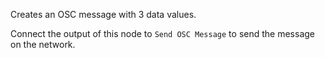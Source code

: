 Creates an OSC message with 3 data values.

Connect the output of this node to `Send OSC Message` to send the message on the network.
